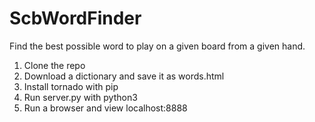 # ScbWordFinder
Find the best possible word to play on a given board from a given hand.

 1. Clone the repo
 2. Download a dictionary and save it as words.html
 3. Install tornado with pip
 4. Run server.py with python3
 5. Run a browser and view localhost:8888
